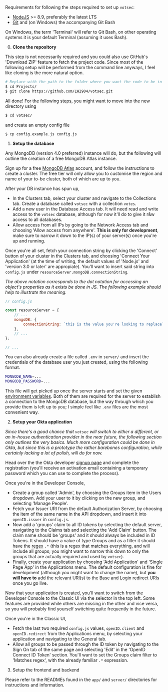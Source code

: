 Requirements for following the steps required to set up `votsec`:

- [NodeJS](https://nodejs.org/en/) >= 8.9, preferably the latest LTS
- [Git](https://git-scm.com/) and (on Windows) the accompanying Git Bash

On Windows, the term 'Terminal' will refer to Git Bash, on other operating systems it is your default Terminal (assuming it uses Bash).

0. __Clone the repository__

This step is not necessarily required and you could also use GitHub's 'Download ZIP' feature to fetch the project code. Since most of the following setup will be performed from the command line anyways, I feel like cloning is the more natural option.

```bash
# Replace with the path to the folder where you want the code to be in
$ cd Projects/
$ git clone https://github.com/LW2904/votsec.git
```

All done! For the following steps, you might want to move into the new directory using

```bash
$ cd votsec/
```

and create an empty config file

```
$ cp config.example.js config.js
```

1. __Setup the database__

Any MongoDB (version 4.0 preferred) instance will do, but the following will outline the creation of a free MongoDB Atlas instance.

Sign up for a free [MongoDB Atlas](https://www.mongodb.com/download-center/cloud) account, and follow the instructions to create a cluster. The free tier will only allow you to customise the region and name of your to-be cluster, both of which are up to you.

After your DB instance has spun up,

- In the Clusters tab, select your cluster and navigate to the Collections tab. Create a database called `votsec` with a collection `votes`.
- Add a new user in the Database Access tab. It will need read and write access to the `votsec` database, although for now it'll do to give it r&w access to all databases.
- Allow access from all IPs by going to the Network Access tab and choosing 'Allow access from anywhere'. __This is only for development__, make sure to narrow it down to the IP(s) of your server(s) once you're up and running.

Once you're all set, fetch your connection string by clicking the 'Connect' button of your cluster in the Clusters tab, and choosing 'Connect Your Application' (at the time of writing, the default values of 'Node.js' and 'version 3.0 or later' are appropiate). You'll want to insert said string into `config.js` under `resourceServer.mongoDB.connectionString`.

_The above notation corresponds to the dot notation for accessing an object's properties as it exists be done in JS. The following example should help to illustrate the meaning._

```js
// config.js

const resourceServer = {
	// ...
	mongoDB: {
		connectionString: `this is the value you're looking to replace`,
	},
	// ...
};

// ...
```

You can also already create a file called `.env` in `server/` and insert the credentials of the database user you just created, using the following format.

```bash
MONGODB_NAME=...
MONGODB_PASSWORD=...
```

This file will get picked up once the server starts and set the given [environment variables](https://en.wikipedia.org/wiki/Environment_variable). Both of them are required for the server to establish a connection to the MongoDB database, but the way through which you provide them is left up to you; I simple feel like `.env` files are the most convenient way.

2. __Setup your Okta application__

_Since there's a good chance that `votsec` will switch to either a different, or an in-house authentication provider in the near future, the following section only outlines the very basics. Much more configuration could be done in Okta, but since this is a prototype the rather barebones configuration, while certainly lacking a lot of polish, will do for now._

Head over the the Okta developer [signup page](https://developer.okta.com/signup/) and complete the registration (you'll receive an activation email containing a temporary password which you can use to complete the process).

Once you're in the Developer Console,

- Create a group called 'Admin', by choosing the Groups item in the Users dropdown. Add your user to it by clicking on the new group, and selecting 'Manage People'.
- Fetch your Issuer URI from the default Authorization Server, by choosing the item of the same name in the API dropdown, and insert it into `openID.issuer` in `config.js`.
- Now add a 'groups' claim to all ID tokens by selecting the default server, navigating to the Claims tab and selecting the 'Add Claim' button. The claim name should be 'groups' and it should always be included in ID Tokens. It should have a value of type Groups and as a filter it should have the [regex](https://developer.mozilla.org/en-US/docs/Web/JavaScript/Guide/Regular_Expressions) `.*` (this is a regex that matches everything, and will include all groups; you might want to narrow this down to only the groups that are actually required and used by `votsec`).
- Finally, create your application by choosing 'Add Application' and 'Single Page App' in the Applications menu. The default configuration is fine for development (although you might want to change the name), but __you will have to__ add the relevant URI(s) to the Base and Login redirect URIs once you go live.

Now that your application is created, you'll want to switch from the Developer Console to the Classic UI via the selector in the top left. Some features are provided while others are missing in the other and vice versa, so you will probably find yourself switching quite frequently in the future.

Once you're in the Classic UI,

- Fetch the last two required `config.js` values, `openID.client` and `openID.redirect` from the Applications menu, by selecting your application and navigating to the General tab.
- Allow all groups to be passed through the ID token by navigating to the Sign On tab of the same page and selecting 'Edit' in the 'OpenID Connect ID Token' section. You'll want to set the Groups claim filter to 'Matches regex', with the already familiar `.*` expression.

3. Setup the frontend and backend

Please refer to the READMEs found in the `app/` and `server/` directories for instructions and information.
